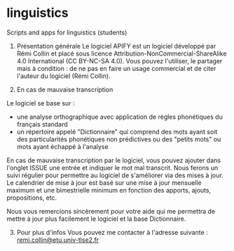 # linguistics
Scripts and apps for linguistics (students)
1. Présentation générale
Le logiciel APIFY est un logiciel développé par Rémi Collin et placé sous
licence Attribution-NonCommercial-ShareAlike 4.0 International (CC BY-NC-SA 4.0).
Vous pouvez l'utiliser, le partager mais à condition : de ne pas en faire un usage commercial et de citer l'auteur du logiciel (Rémi Collin).

2. En cas de mauvaise transcription

Le logiciel se base sur : 
  - une analyse orthographique avec application de règles phonétiques du français standard
  - un répertoire appelé "Dictionnaire" qui comprend des mots ayant soit des particularités phonétiques non prédictives ou des "petits mots" ou mots
  ayant échappé à l'analyse
 
En cas de mauvaise transcription par le logiciel, vous pouvez ajouter dans l'onglet ISSUE une entrée et indiquer le mot mal transcrit. Nous 
ferons un suivi régulier pour permettre au logiciel de s'améliorer via des mises à jour. Le calendrier de mise à jour est basé sur une mise à jour mensuelle maximum et une bimestrielle minimum en fonction des apports, ajouts, propositions, etc. 

Nous vous remercions sincèrement pour votre aide qui me permettra de mettre à jour plus facilement le logiciel et la base Dictionnaire. 

3. Pour plus d'infos
Vous pouvez me contacter à l'adresse suivante : remi.collin@etu.univ-tlse2.fr


